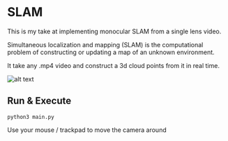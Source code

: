 # SLAM

This is my take at implementing monocular SLAM from a single lens video.

Simultaneous localization and mapping (SLAM) is the computational problem of constructing or updating a map of an unknown environment.

It take any .mp4 video and construct a 3d cloud points from it in real time.

![alt text](assets/slam2.png)

## Run & Execute

`python3 main.py`

Use your mouse / trackpad to move the camera around
